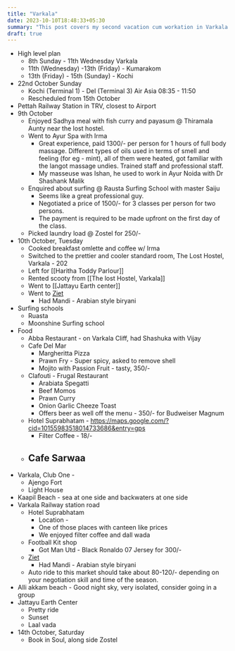 ```yaml
---
title: "Varkala"
date: 2023-10-10T18:48:33+05:30
summary: "This post covers my second vacation cum workation in Varkala."
draft: true
---
```

- High level plan
    - 8th Sunday - 11th Wednesday Varkala
    - 11th (Wednesday) -13th (Friday) - Kumarakom
    - 13th (Friday) - 15th (Sunday) - Kochi
- 22nd October Sunday
    - Kochi (Terminal 1) - Del (Terminal 3) Air Asia 08:35 - 11:50
    - Rescheduled from 15th October
- Pettah Railway Station in TRV, closest to Airport
- 9th October
    - Enjoyed Sadhya meal with fish curry and payasum @ Thiramala Aunty near the lost hostel.
    - Went to Ayur Spa with Irma
        - Great experience, paid 1300/- per person for 1 hours of full body massage. Different types of oils used in terms of smell and feeling (for eg - mint), all of them were heated, got familiar with the langot massage undies. Trained staff and professional staff.
        - My masseuse was Ishan, he used to work in Ayur Noida with Dr Shashank Malik
    - Enquired about surfing @ Rausta Surfing School with master Saiju
        - Seems like a great professional guy.
        - Negotiated a price of 1500/- for 3 classes per person for two persons.
        - The payment is required to be made upfront on the first day of the class.
    - Picked laundry load @ Zostel for 250/-
- 10th October, Tuesday
    - Cooked breakfast omlette and coffee w/ Irma
    - Switched to the prettier and cooler standard room, The Lost Hostel, Varkala - 202
    - Left for [[Haritha Toddy Parlour]]
    - Rented scooty from [[The lost Hostel, Varkala]]
    - Went to [[Jattayu Earth center]]
    - Went to [Ziet](https://maps.app.goo.gl/rmK97uK7uin7r32w8)
        - Had Mandi - Arabian style biryani
- Surfing schools
    - Ruasta
    - Moonshine Surfing school
- Food
    - Abba Restaurant - on Varkala Cliff, had Shashuka with Vijay
    - Cafe Del Mar
        - Margheritta Pizza
        - Prawn Fry - Super spicy, asked to remove shell
        - Mojito with Passion Fruit - tasty, 350/-
    - Clafouti - Frugal Restaurant
        - Arabiata Spegatti
        - Beef Momos
        - Prawn Curry
        - Onion Garlic Cheeze Toast
        - Offers beer as well off the menu - 350/- for Budweiser Magnum
    - Hotel Suprabhatam - https://maps.google.com/?cid=10155983518014733686&entry=gps
        - Filter Coffee - 18/-
    - Cafe Sarwaa
      - 
- Varkala, Club One -
    - Ajengo Fort
    - Light House
- Kaapil Beach - sea at one side and backwaters at one side
- Varkala Railway station road
    - Hotel Suprabhatam
        - Location -
        - One of those places with canteen like prices
        - We enjoyed filter coffee and dall wada
    - Football Kit shop
        - Got Man Utd - Black Ronaldo 07 Jersey for 300/-
    - [Ziet](https://maps.app.goo.gl/rmK97uK7uin7r32w8)
        - Had Mandi - Arabian style biryani
    - Auto ride to this market should take about 80-120/- depending on your negotiation skill and time of the season.
- Alli akkam beach - Good night sky, very isolated, consider going in a group
- Jattayu Earth Center
    - Pretty ride
    - Sunset
    - Laal vada
- 14th October, Saturday
    - Book in Soul, along side Zostel 
